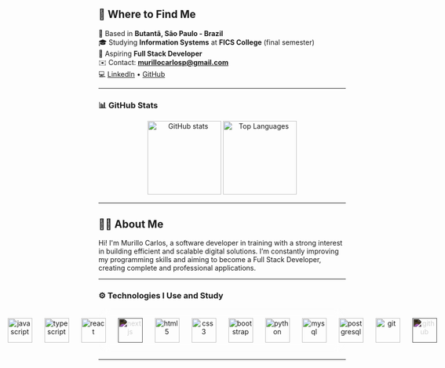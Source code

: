 ## 👋 Where to Find Me

📍 Based in **Butantã, São Paulo - Brazil**  
🎓 Studying **Information Systems** at **FICS College** (final semester)  
💼 Aspiring **Full Stack Developer**  
✉️ Contact: **[murillocarlosp@gmail.com](mailto:murillocarlosp@gmail.com)**  
💻 [LinkedIn](https://www.linkedin.com/in/murillo-carlosp/) • [GitHub](https://github.com/Murillocarlosp)

---

### 📊 GitHub Stats

<div align="center">
  <img src="https://github-readme-stats.vercel.app/api?username=Murillocarlosp&show_icons=true&theme=dracula&include_all_commits=true&count_private=true&hide_border=false" height="150" alt="GitHub stats" />
  <img src="https://github-readme-stats.vercel.app/api/top-langs?username=Murillocarlosp&layout=compact&langs_count=6&theme=dracula&hide_border=false" height="150" alt="Top Languages" />
</div>

---

## 👨‍💻 About Me

Hi! I'm Murillo Carlos, a software developer in training with a strong interest in building efficient and scalable digital solutions.
I’m constantly improving my programming skills and aiming to become a Full Stack Developer, creating complete and professional applications.

---

### ⚙️ Technologies I Use and Study

<div align="center" style="
  display: flex;
  justify-content: center;
  align-items: center;
  gap: 25px;
  padding: 20px;
  background: rgba(255, 255, 255, 0.05);
  backdrop-filter: blur(10px);
  border-radius: 20px;
">
  <img src="https://cdn.jsdelivr.net/gh/devicons/devicon/icons/javascript/javascript-original.svg" height="50" alt="javascript" style="transition: transform 0.2s;" onmouseover="this.style.transform='scale(1.3)'" onmouseout="this.style.transform='scale(1)'" />
  <img src="https://cdn.jsdelivr.net/gh/devicons/devicon/icons/typescript/typescript-original.svg" height="50" alt="typescript" style="transition: transform 0.2s;" onmouseover="this.style.transform='scale(1.3)'" onmouseout="this.style.transform='scale(1)'" />
  <img src="https://cdn.jsdelivr.net/gh/devicons/devicon/icons/react/react-original.svg" height="50" alt="react" style="transition: transform 0.2s;" onmouseover="this.style.transform='scale(1.3)'" onmouseout="this.style.transform='scale(1)'" />
  <img src="https://cdn.jsdelivr.net/gh/devicons/devicon/icons/nextjs/nextjs-original.svg" height="50" alt="nextjs" style="transition: transform 0.2s; filter: invert(0.9);" onmouseover="this.style.transform='scale(1.3)'" onmouseout="this.style.transform='scale(1)'" /> 
  <img src="https://cdn.jsdelivr.net/gh/devicons/devicon/icons/html5/html5-original.svg" height="50" alt="html5" style="transition: transform 0.2s;" onmouseover="this.style.transform='scale(1.3)'" onmouseout="this.style.transform='scale(1)'" />
  <img src="https://cdn.jsdelivr.net/gh/devicons/devicon/icons/css3/css3-original.svg" height="50" alt="css3" style="transition: transform 0.2s;" onmouseover="this.style.transform='scale(1.3)'" onmouseout="this.style.transform='scale(1)'" />
  <img src="https://cdn.jsdelivr.net/gh/devicons/devicon/icons/bootstrap/bootstrap-original.svg" height="50" alt="bootstrap" style="transition: transform 0.2s;" onmouseover="this.style.transform='scale(1.3)'" onmouseout="this.style.transform='scale(1)'" />
  <img src="https://cdn.jsdelivr.net/gh/devicons/devicon/icons/python/python-original.svg" height="50" alt="python" style="transition: transform 0.2s;" onmouseover="this.style.transform='scale(1.3)'" onmouseout="this.style.transform='scale(1)'" />
  <img src="https://cdn.jsdelivr.net/gh/devicons/devicon/icons/mysql/mysql-original.svg" height="50" alt="mysql" style="transition: transform 0.2s;" onmouseover="this.style.transform='scale(1.3)'" onmouseout="this.style.transform='scale(1)'" />
  <img src="https://cdn.jsdelivr.net/gh/devicons/devicon/icons/postgresql/postgresql-original.svg" height="50" alt="postgresql" style="transition: transform 0.2s;" onmouseover="this.style.transform='scale(1.3)'" onmouseout="this.style.transform='scale(1)'" />
  <img src="https://cdn.jsdelivr.net/gh/devicons/devicon/icons/git/git-original.svg" height="50" alt="git" style="transition: transform 0.2s;" onmouseover="this.style.transform='scale(1.3)'" onmouseout="this.style.transform='scale(1)'" />
  <img src="https://cdn.jsdelivr.net/gh/devicons/devicon/icons/github/github-original.svg" height="50" alt="github" style="transition: transform 0.2s; filter: invert(0.9);" onmouseover="this.style.transform='scale(1.3)'" onmouseout="this.style.transform='scale(1)'" />
</div>

---
